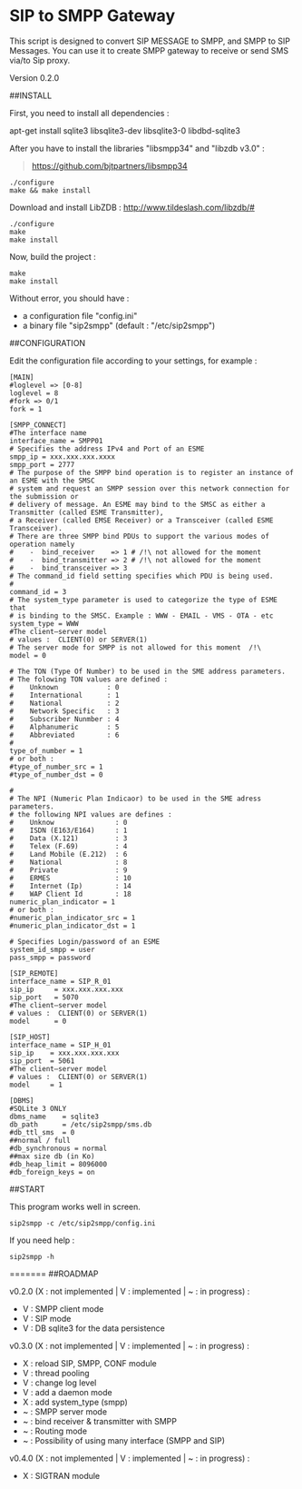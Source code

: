 SIP to SMPP Gateway
========

This script is designed to convert SIP MESSAGE to SMPP, and SMPP to SIP Messages. You can use it to create SMPP gateway to receive or send SMS via/to Sip proxy. 

Version 0.2.0


##INSTALL

  First, you need to install all dependencies :

  apt-get install sqlite3 libsqlite3-dev libsqlite3-0 libdbd-sqlite3
  
  After you have to install the libraries "libsmpp34" and "libzdb v3.0" :

> https://github.com/bjtpartners/libsmpp34

    ./configure
    make && make install

Download and install LibZDB : http://www.tildeslash.com/libzdb/#

    ./configure
    make
    make install

Now, build the project :
      
    make
    make install
    
  Without error, you should have :
* a configuration file "config.ini"
* a binary file "sip2smpp" (default : "/etc/sip2smpp")
    
##CONFIGURATION

  Edit the configuration file according to your settings, for example :

	[MAIN]
	#loglevel => [0-8]
	loglevel = 8
	#fork => 0/1
	fork = 1

	[SMPP_CONNECT]
	#The interface name
	interface_name = SMPP01
	# Specifies the address IPv4 and Port of an ESME
	smpp_ip = xxx.xxx.xxx.xxxx
	smpp_port = 2777
	# The purpose of the SMPP bind operation is to register an instance of an ESME with the SMSC 
	# system and request an SMPP session over this network connection for the submission or 
	# delivery of message. An ESME may bind to the SMSC as either a Transmitter (called ESME Transmitter),
	# a Receiver (called EMSE Receiver) or a Transceiver (called ESME Transceiver). 
	# There are three SMPP bind PDUs to support the various modes of operation namely 
	#    -  bind_receiver    => 1 # /!\ not allowed for the moment
	#    -  bind_transmitter => 2 # /!\ not allowed for the moment
	#    -  bind_transceiver => 3
	# The command_id field setting specifies which PDU is being used.
	# 
	command_id = 3
	# The system_type parameter is used to categorize the type of ESME that
	# is binding to the SMSC. Example : WWW - EMAIL - VMS - OTA - etc
	system_type = WWW
	#The client–server model
	# values :  CLIENT(0) or SERVER(1)
	# The server mode for SMPP is not allowed for this moment  /!\
	model = 0
	
	# The TON (Type Of Number) to be used in the SME address parameters.
	# The folowing TON values are defined :
	#    Unknown            : 0
	#    International      : 1
	#    National           : 2
	#    Network Specific   : 3
	#    Subscriber Nunmber : 4
	#    Alphanumeric       : 5
	#    Abbreviated        : 6
	#
	type_of_number = 1
	# or both :
	#type_of_number_src = 1
	#type_of_number_dst = 0
	
	#
	# The NPI (Numeric Plan Indicaor) to be used in the SME adress parameters.
	# the following NPI values are defines :
	#    Unknow               : 0
	#    ISDN (E163/E164)     : 1
	#    Data (X.121)         : 3
	#    Telex (F.69)         : 4
	#    Land Mobile (E.212)  : 6
	#    National             : 8
	#    Private              : 9
	#    ERMES                : 10
	#    Internet (Ip)        : 14
	#    WAP Client Id        : 18
	numeric_plan_indicator = 1
	# or both :
	#numeric_plan_indicator_src = 1
	#numeric_plan_indicator_dst = 1
	
	# Specifies Login/password of an ESME
	system_id_smpp = user
	pass_smpp = password
	
	[SIP_REMOTE]
	interface_name = SIP_R_01
	sip_ip     = xxx.xxx.xxx.xxx
	sip_port   = 5070
	#The client–server model
	# values :  CLIENT(0) or SERVER(1)
	model      = 0
	
	[SIP_HOST]
	interface_name = SIP_H_01
	sip_ip    = xxx.xxx.xxx.xxx
	sip_port  = 5061
	#The client–server model
	# values :  CLIENT(0) or SERVER(1)
	model     = 1
	
	[DBMS]
	#SQLite 3 ONLY
	dbms_name    = sqlite3
	db_path      = /etc/sip2smpp/sms.db
	#db_ttl_sms  = 0
	##normal / full
	#db_synchronous = normal
	##max size db (in Ko)
	#db_heap_limit = 8096000
	#db_foreign_keys = on

	
##START

This program works well in screen.

    sip2smpp -c /etc/sip2smpp/config.ini
  
  If you need help :

    sip2smpp -h

=======
##ROADMAP

v0.2.0 (X : not implemented | V : implemented | ~ : in progress) : 
* V : SMPP client mode 
* V : SIP mode 
* V : DB sqlite3 for the data persistence

v0.3.0 (X : not implemented | V : implemented | ~ : in progress) : 
* X : reload SIP, SMPP, CONF module
* V : thread pooling
* V : change log level
* V : add a daemon mode
* X : add system_type (smpp)
* ~ : SMPP server mode
* ~ : bind receiver & transmitter with SMPP
* ~ : Routing mode
* ~ : Possibility of using many interface (SMPP and SIP)

v0.4.0 (X : not implemented | V : implemented | ~ : in progress) : 
* X : SIGTRAN module

